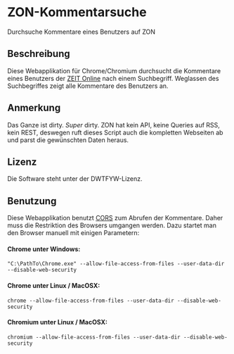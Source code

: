 # ZON-Kommentarsuche
Durchsuche Kommentare eines Benutzers auf ZON

## Beschreibung

Diese Webapplikation für Chrome/Chromium durchsucht die Kommentare eines Benutzers der [ZEIT Online](http://www.zeit.de/index) nach einem Suchbegriff. Weglassen des Suchbegriffes zeigt alle Kommentare des Benutzers an. 

## Anmerkung

Das Ganze ist dirty. _Super_ dirty. ZON hat kein API, keine Queries auf RSS, kein REST, deswegen ruft dieses Script auch die kompletten Webseiten ab und parst die gewünschten Daten heraus.

## Lizenz

Die Software steht unter der DWTFYW-Lizenz.

## Benutzung
Diese Webapplikation benutzt [CORS](https://de.wikipedia.org/wiki/Cross-Origin_Resource_Sharing) zum Abrufen der Kommentare. Daher muss die Restriktion des Browsers umgangen werden. Dazu startet man den Browser manuell mit einigen Parametern:

#### Chrome unter Windows:
    "C:\PathTo\Chrome.exe" --allow-file-access-from-files --user-data-dir --disable-web-security
    
#### Chrome unter Linux / MacOSX:
    chrome --allow-file-access-from-files --user-data-dir --disable-web-security
    
#### Chromium unter Linux / MacOSX:
    chromium --allow-file-access-from-files --user-data-dir --disable-web-security
